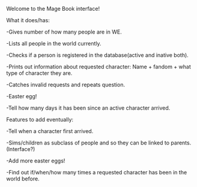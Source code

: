 Welcome to the Mage Book interface!

What it does/has: 

-Gives number of how many people are in WE.

-Lists all people in the world currently.

-Checks if a person is registered in the database(active and inative both).

-Prints out information about requested character: Name + fandom + what type of character they are.

-Catches invalid requests and repeats question.

-Easter egg!

-Tell how many days it has been since an active character arrived.


Features to add eventually:

-Tell when a character first arrived.

-Sims/children as subclass of people and so they can be linked to parents. (Interface?)

-Add more easter eggs!

-Find out if/when/how many times a requested character has been in the world before.

